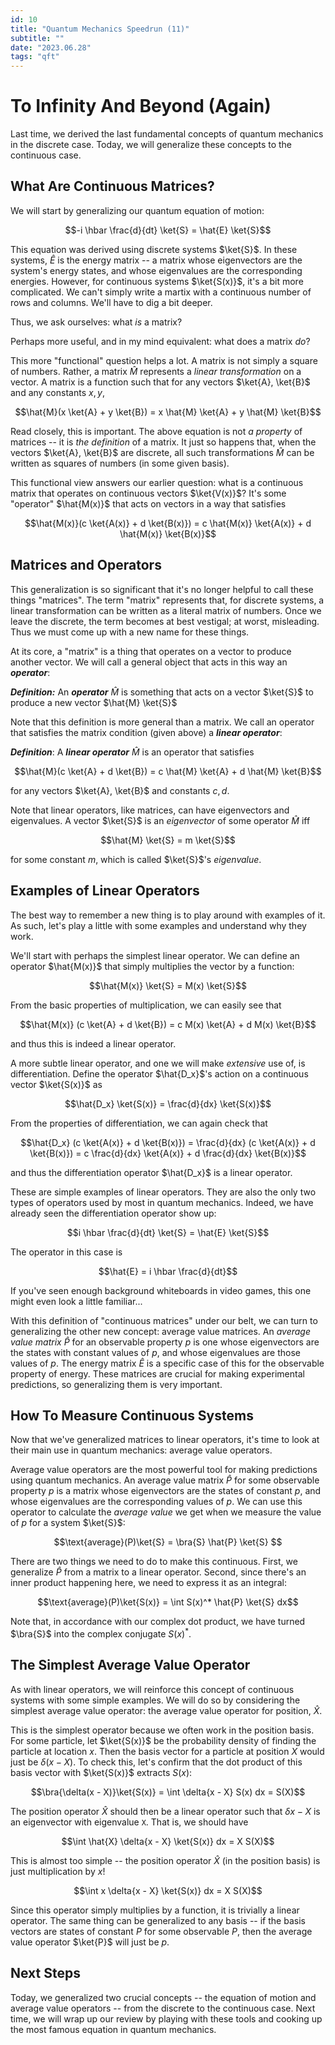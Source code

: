 ```yaml
---
id: 10
title: "Quantum Mechanics Speedrun (11)"
subtitle: ""
date: "2023.06.28"
tags: "qft"
---
```


# To Infinity And Beyond (Again)

Last time, we derived the last fundamental concepts of quantum mechanics in the discrete case. Today, we will generalize these concepts to the continuous case.

## What Are Continuous Matrices?

We will start by generalizing our quantum equation of motion:

```math
-i \hbar \frac{d}{dt} \ket{S} = \hat{E} \ket{S}
```

This equation was derived using discrete systems $`\ket{S}`$. In these systems, $`\hat{E}`$ is the energy matrix -- a matrix whose eigenvectors are the system's energy states, and whose eigenvalues are the corresponding energies. However, for continuous systems $`\ket{S(x)}`$, it's a bit more complicated. We can't simply write a martix with a continuous number of rows and columns. We'll have to dig a bit deeper.

Thus, we ask ourselves: what *is* a matrix?

Perhaps more useful, and in my mind equivalent: what does a matrix *do*?

This more "functional" question helps a lot. A matrix is not simply a square of numbers. Rather, a matrix $`\hat{M}`$ represents a *linear transformation* on a vector. A matrix is a function such that for any vectors $`\ket{A}, \ket{B}`$ and any constants $`x, y`$,

```math
\hat{M}(x \ket{A} + y \ket{B}) = x \hat{M} \ket{A} + y \hat{M} \ket{B}
```

Read closely, this is important. The above equation is not *a property* of matrices -- it is *the definition* of a matrix. It just so happens that, when the vectors $`\ket{A}, \ket{B}`$ are discrete, all such transformations $`\hat{M}`$ can be written as squares of numbers (in some given basis).

This functional view answers our earlier question: what is a continuous matrix that operates on continuous vectors $`\ket{V(x)}`$? It's some "operator" $`\hat{M(x)}`$ that acts on vectors in a way that satisfies

```math
\hat{M(x)}(c \ket{A(x)} + d \ket{B(x)}) = c \hat{M(x)} \ket{A(x)} + d \hat{M(x)} \ket{B(x)}
```

## Matrices and Operators

This generalization is so significant that it's no longer helpful to call these things "matrices". The term "matrix" represents that, for discrete systems, a linear transformation can be written as a literal matrix of numbers. Once we leave the discrete, the term becomes at best vestigal; at worst, misleading. Thus we must come up with a new name for these things.

At its core, a "matrix" is a thing that operates on a vector to produce another vector. We will call a general object that acts in this way an ***operator***:

***Definition:*** An ***operator*** $`\hat{M}`$ is something that acts on a vector $`\ket{S}`$ to produce a new vector $`\hat{M} \ket{S}`$

Note that this definition is more general than a matrix. We call an operator that satisfies the matrix condition (given above) a ***linear operator***:

***Definition***: A ***linear operator*** $`\hat{M}`$ is an operator that satisfies

```math
\hat{M}(c \ket{A} + d \ket{B}) = c \hat{M} \ket{A} + d \hat{M} \ket{B}
```

for any vectors $`\ket{A}, \ket{B}`$ and constants $`c, d`$.

Note that linear operators, like matrices, can have eigenvectors and eigenvalues. A vector $`\ket{S}`$ is an *eigenvector* of some operator $`\hat{M}`$ iff

```math
\hat{M} \ket{S} = m \ket{S}
```

for some constant $`m`$, which is called $`\ket{S}`$'s *eigenvalue*.

## Examples of Linear Operators

The best way to remember a new thing is to play around with examples of it. As such, let's play a little with some examples and understand why they work.

We'll start with perhaps the simplest linear operator. We can define an operator $`\hat{M(x)}`$ that simply multiplies the vector by a function:

```math
\hat{M(x)} \ket{S} = M(x) \ket{S}
```

From the basic properties of multiplication, we can easily see that

```math
\hat{M(x)} (c \ket{A} + d \ket{B}) = c M(x) \ket{A} + d M(x) \ket{B}
```

and thus this is indeed a linear operator.

A more subtle linear operator, and one we will make *extensive* use of, is differentiation. Define the operator $`\hat{D_x}`$'s action on a continuous vector $`\ket{S(x)}`$ as

```math
\hat{D_x} \ket{S(x)} = \frac{d}{dx} \ket{S(x)}
```

From the properties of differentiation, we can again check that

```math
\hat{D_x} (c \ket{A(x)} + d \ket{B(x)}) = \frac{d}{dx} (c \ket{A(x)} + d \ket{B(x)}) = c \frac{d}{dx} \ket{A(x)} + d \frac{d}{dx} \ket{B(x)}
```

and thus the differentiation operator $`\hat{D_x}`$ is a linear operator.

These are simple examples of linear operators. They are also the only two types of operators used by most in quantum mechanics. Indeed, we have already seen the differentiation operator show up:

```math
i \hbar \frac{d}{dt} \ket{S} = \hat{E} \ket{S}
```

The operator in this case is

```math
\hat{E} = i \hbar \frac{d}{dt}
```

If you've seen enough background whiteboards in video games, this one might even look a little familiar...

With this definition of "continuous matrices" under our belt, we can turn to generalizing the other new concept: average value matrices. An *average value matrix* $`\hat{P}`$ for an observable property $`p`$ is one whose eigenvectors are the states with constant values of $`p`$, and whose eigenvalues are those values of $`p`$. The energy matrix $`\hat{E}`$ is a specific case of this for the observable property of energy. These matrices are crucial for making experimental predictions, so generalizing them is very important.

## How To Measure Continuous Systems

Now that we've generalized matrices to linear operators, it's time to look at their main use in quantum mechanics: average value operators. 

Average value operators are the most powerful tool for making predictions using quantum mechanics. An average value matrix $`\hat{P}`$ for some observable property $`p`$ is a matrix whose eigenvectors are the states of constant $`p`$, and whose eigenvalues are the corresponding values of $`p`$. We can use this operator to calculate the *average value* we get when we measure the value of $`p`$ for a system $`\ket{S}`$:

```math
\text{average}(P)\ket{S} = \bra{S} \hat{P} \ket{S} 
```

There are two things we need to do to make this continuous. First, we generalize $`\hat{P}`$ from a matrix to a linear operator. Second, since there's an inner product happening here, we need to express it as an integral:

```math
\text{average}(P)\ket{S(x)} = \int S(x)^* \hat{P} \ket{S} dx
```

Note that, in accordance with our complex dot product, we have turned $`\bra{S}`$ into the complex conjugate $`S(x)^*`$.

## The Simplest Average Value Operator

As with linear operators, we will reinforce this concept of continuous systems with some simple examples. We will do so by considering the simplest average value operator: the average value operator for position, $`\hat{X}`$.

This is the simplest operator because we often work in the position basis. For some particle, let $`\ket{S(x)}`$ be the probability density of finding the particle at location $`x`$. Then the basis vector for a particle at position $`X`$ would just be $`\delta(x - X)`$. To check this, let's confirm that the dot product of this basis vector with $`\ket{S(x)}`$ extracts $`S(x)`$:

```math
\bra{\delta(x - X)}\ket{S(x)} = \int \delta{x - X} S(x) dx = S(X)
```

The position operator $`\hat{X}`$ should then be a linear operator such that $`\delta{x - X}`$ is an eigenvector with eigenvalue `X`. That is, we should have

```math
\int \hat{X} \delta{x - X} \ket{S(x)} dx = X S(X)
```

This is almost too simple -- the position operator $`\hat{X}`$ (in the position basis) is just multiplication by $`x`$!

```math
\int x \delta{x - X} \ket{S(x)} dx = X S(X)
```

Since this operator simply multiplies by a function, it is trivially a linear operator. The same thing can be generalized to any basis -- if the basis vectors are states of constant $`P`$ for some observable $`P`$, then the average value operator $`\ket{P}`$ will just be $`p`$.

## Next Steps

Today, we generalized two crucial concepts -- the equation of motion and average value operators -- from the discrete to the continuous case. Next time, we will wrap up our review by playing with these tools and cooking up the most famous equation in quantum mechanics.
